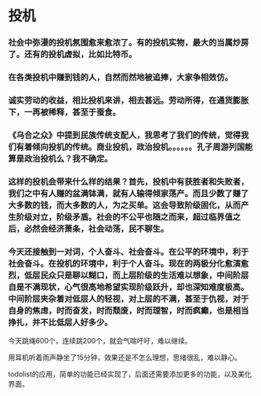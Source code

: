 # 投机

### 社会中弥漫的投机氛围愈来愈浓了。有的投机实物，最大的当属炒房了。还有的投机虚拟，比如比特币。

### 在各类投机中赚到钱的人，自然而然地被追捧，大家争相效仿。

### 诚实劳动的收益，相比投机来讲，相去甚远。劳动所得，在通货膨胀下，一再被稀释，甚至于蚕食。

### 《乌合之众》中提到民族传统支配人，我思考了我们的传统，觉得我们有着倾向投机的传统。商业投机，政治投机。。。。。。孔子周游列国能算是政治投机么？我不确定。

### 这样的投机会带来什么样的结果？首先，投机中有获胜者和失败者，我们之中有人赚的盆满钵满，就有人输得倾家荡产。而且少数了赚了大多数的钱，而大多数的人，为之买单。这会导致阶级固化，从而产生阶级对立，阶级矛盾。社会的不公平也随之而来，超过临界值之后，必然会经济萧条，社会动荡，民不聊生。

### 今天还接触到一对词，个人奋斗、社会奋斗。在公平的环境中，利于社会奋斗。在投机的环境中，利于个人奋斗。现在的两极分化愈演愈烈，低层民众只是聊以糊口，而上层阶级的生活难以想象，中间阶层自是不满现状，心气很高地希望实现阶级跃升，却也深知难度极高。中间阶层夹杂着对低层人的轻视，对上层的不满，甚至于仇视，对于自身的焦虑，时而奋发，时而颓废，时而理智，时而疯癫，也是相当挣扎，并不比低层人好多少。

今天跳绳600个，连续跳200个，就会气喘吁吁，难以继续。

用耳机听着雨声静坐了15分钟，效果还是不怎么理想，思绪很乱，难以静心。

todolist的应用，简单的功能已经实现了，后面还需要添加更多的功能，以及美化界面。

